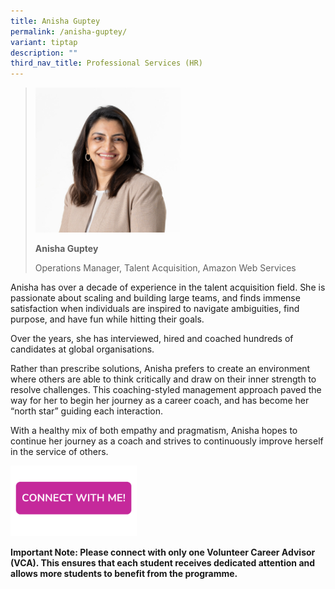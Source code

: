 ```yaml
---
title: Anisha Guptey
permalink: /anisha-guptey/
variant: tiptap
description: ""
third_nav_title: Professional Services (HR)
---
```

<blockquote>
<p></p>
</blockquote>
<blockquote>
<p></p>
<div class="isomer-image-wrapper">
<img style="width: 50%;" height="auto" width="100%" alt="" src="/images/Profile Photos/Anisha_Guptey.jpg">
</div>
<p><strong>Anisha Guptey</strong>
</p>
<p>Operations Manager, Talent Acquisition, Amazon Web Services</p>
</blockquote>
<p></p>
<p>Anisha has over a decade of experience in the talent acquisition field.
She is passionate about scaling and building large teams, and finds immense
satisfaction when individuals are inspired to navigate ambiguities, find
purpose, and have fun while hitting their goals.</p>
<p>Over the years, she has interviewed, hired and coached hundreds of candidates
at global organisations.</p>
<p>Rather than prescribe solutions, Anisha prefers to create an environment
where others are able to think critically and draw on their inner strength
to resolve challenges. This coaching-styled management approach paved the
way for her to begin her journey as a career coach, and has become her
“north star” guiding each interaction.</p>
<p>With a healthy mix of both empathy and pragmatism, Anisha hopes to continue
her journey as a coach and strives to continuously improve herself in the
service of others.</p>
<p></p><a class="isomer-image-wrapper" href="https://form.gov.sg/677f31803bf6ab7c407ac88f"><img style="width: 40%;" height="auto" width="100%" alt="" src="/images/Page Photos/CONNECT_WITH_ME.png"></a>
<p><strong>Important Note: Please connect with only one Volunteer Career Advisor (VCA). This ensures that each student receives dedicated attention and allows more students to benefit from the programme.</strong>
</p>